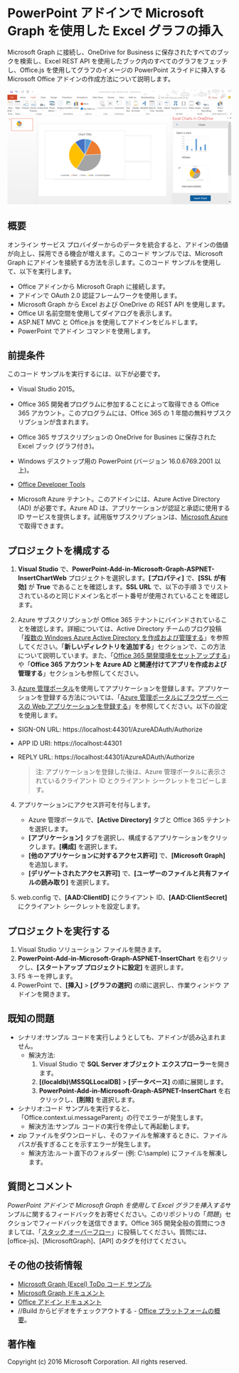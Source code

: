 # PowerPoint アドインで Microsoft Graph を使用した Excel グラフの挿入 

Microsoft Graph に接続し、OneDrive for Business に保存されたすべてのブックを検索し、Excel REST API を使用したブック内のすべてのグラフをフェッチし、Office.js を使用してグラフのイメージの PowerPoint スライドに挿入する Microsoft Office アドインの作成方法について説明します。

![PowerPoint アドインで Microsoft Graph を使用して Excel グラフを挿入するサンプル](../images/InsertChart.png)

## 概要

オンライン サービス プロバイダーからのデータを統合すると、アドインの価値が向上し、採用できる機会が増えます。このコード サンプルでは、Microsoft Graph にアドインを接続する方法を示します。このコード サンプルを使用して、以下を実行します。

* Office アドインから Microsoft Graph に接続します。
* アドインで OAuth 2.0 認証フレームワークを使用します。
* Microsoft Graph から Excel および OneDrive の REST API を使用します。
* Office UI 名前空間を使用してダイアログを表示します。
* ASP.NET MVC と Office.js を使用してアドインをビルドします。 
* PowerPoint でアドイン コマンドを使用します。


## 前提条件
このコード サンプルを実行するには、以下が必要です。

* Visual Studio 2015。

* <a herf="https://aka.ms/devprogramsignup">Office 365 開発者プログラム</a>に参加することによって取得できる Office 365 アカウント。このプログラムには、Office 365 の 1 年間の無料サブスクリプションが含まれます。

* Office 365 サブスクリプションの OneDrive for Busines に保存された Excel ブック (グラフ付き)。

* Windows デスクトップ用の PowerPoint (バージョン 16.0.6769.2001 以上)。
* [Office Developer Tools](https://www.visualstudio.com/en-us/features/office-tools-vs.aspx)

* Microsoft Azure テナント。このアドインには、Azure Active Directory (AD) が必要です。Azure AD は、アプリケーションが認証と承認に使用する ID サービスを提供します。試用版サブスクリプションは、[Microsoft Azure](https://account.windowsazure.com/SignUp) で取得できます。

## プロジェクトを構成する

1. **Visual Studio** で、**PowerPoint-Add-in-Microsoft-Graph-ASPNET-InsertChartWeb** プロジェクトを選択します。**[プロパティ]** で、**[SSL が有効]** が **True** であることを確認します。**SSL URL** で、以下の手順 3 でリストされているのと同じドメイン名とポート番号が使用されていることを確認します。
 
2. Azure サブスクリプションが Office 365 テナントにバインドされていることを確認します。詳細については、Active Directory チームのブログ投稿「[複数の Windows Azure Active Directory を作成および管理する](http://blogs.technet.com/b/ad/archive/2013/11/08/creating-and-managing-multiple-windows-azure-active-directories.aspx)」を参照してください。「**新しいディレクトリを追加する**」セクションで、この方法について説明しています。また、「[Office 365 開発環境をセットアップする](https://msdn.microsoft.com/office/office365/howto/setup-development-environment#bk_CreateAzureSubscription)」や「**Office 365 アカウントを Azure AD と関連付けてアプリを作成および管理する**」セクションも参照してください。

3. [Azure 管理ポータル](https://manage.windowsazure.com)を使用してアプリケーションを登録します。アプリケーションを登録する方法については、「[Azure 管理ポータルにブラウザー ベースの Web アプリケーションを登録する](https://msdn.microsoft.com/office/office365/HowTo/add-common-consent-manually#bk_RegisterWebApp)」を参照してください。以下の設定を使用します。

 - SIGN-ON URL: https://localhost:44301/AzureADAuth/Authorize 
 - APP ID URI: https://localhost:44301
 - REPLY URL: https://localhost:44301/AzureADAuth/Authorize	

	> 注: アプリケーションを登録した後は、Azure 管理ポータルに表示されているクライアント ID とクライアント シークレットをコピーします。
	 
4. アプリケーションにアクセス許可を付与します。
	*  Azure 管理ポータルで、**[Active Directory]** タブと Office 365 テナントを選択します。
	*  **[アプリケーション]** タブを選択し、構成するアプリケーションをクリックします。**[構成]** を選択します。
	*  **[他のアプリケーションに対するアクセス許可]** で、**[Microsoft Graph]** を追加します。
	*  **[デリゲートされたアクセス許可]** で、**[ユーザーのファイルと共有ファイルの読み取り]** を選択します。

5.  web.config で、**[AAD:ClientID]** にクライアント ID、**[AAD:ClientSecret]** にクライアント シークレットを設定します。 

## プロジェクトを実行する
1. Visual Studio ソリューション ファイルを開きます。 
2. **PowerPoint-Add-in-Microsoft-Graph-ASPNET-InsertChart** を右クリックし、**[スタートアップ プロジェクトに設定]** を選択します。
2. F5 キーを押します。 
3. PowerPoint で、**[挿入]** > **[グラフの選択]** の順に選択し、作業ウィンドウ アドインを開きます。

## 既知の問題

* シナリオ:サンプル コードを実行しようとしても、アドインが読み込まれません。
	* 解決方法: 
		1. Visual Studio で **SQL Server オブジェクト エクスプローラー**を開きます。
		2. **[(localdb)\MSSQLLocalDB]** > **[データベース]** の順に展開します。
		3. **PowerPoint-Add-in-Microsoft-Graph-ASPNET-InsertChart** を右クリックし、**[削除]** を選択します。 
* シナリオ:コード サンプルを実行すると、「Office.context.ui.messageParent」の行でエラーが発生します。	
	* 解決方法:サンプル コードの実行を停止して再起動します。 
* zip ファイルをダウンロードし、そのファイルを解凍するときに、ファイル パスが長すぎることを示すエラーが発生します。
	* 解決方法:ルート直下のフォルダー (例: C:\sample) にファイルを解凍します。

## 質問とコメント
*PowerPoint アドインで Microsoft Graph を使用して Excel グラフを挿入する*サンプルに関するフィードバックをお寄せください。このリポジトリの「*問題*」セクションでフィードバックを送信できます。Office 365 開発全般の質問につきましては、「[スタック オーバーフロー](http://stackoverflow.com/questions/tagged/Office365+API)」に投稿してください。質問には、[office-js]、[MicrosoftGraph]、[API] のタグを付けてください。

## その他の技術情報

* [Microsoft Graph (Excel) ToDo コード サンプル](https://github.com/OfficeDev/Microsoft-Graph-ASPNET-ExcelREST-ToDo)
* [Microsoft Graph ドキュメント](https://graph.microsoft.io/en-us/docs)
* [Office アドイン ドキュメント](https://dev.office.com/docs/add-ins/overview/office-add-ins)
* //Build からビデオをチェックアウトする - [Office プラットフォームの概要](https://channel9.msdn.com/Events/Build/2016/B872 "Office プラットフォームの概要")。

## 著作権
Copyright (c) 2016 Microsoft Corporation. All rights reserved.


